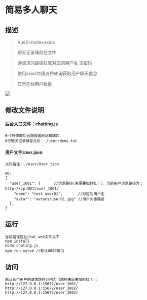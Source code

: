 # 简易多人聊天

## 描述

> Vue2+node+axios

> 聊天记录储存在文件

> 通请求的路径获取对应的用户名 无密码

> 使用axios每隔五秒轮询获取用户聊天信息

> 显示在线用户数量

![](https://img-blog.csdnimg.cn/eeaf9fbfe64541e5878469870ca05f0b.png)

## 修改文件说明

#### 后台入口文件：chatting.js

```
6~7行修改后台服务器地址和端口
8行聊天记录储存文件：./user/demo.txt
```

#### 用户文件User.json

```
文件路径：./user/User.json

例：
{
  "user_1001": {      //请求路径(末尾要加斜杠！)，当前用户请求路径为：http://ip:端口/user_1001/
    "name": "test_user01",       //对应的用户名
    "avtar": "avtars/user01.jpg" //用户头像路径
  },
}
```

## 运行

```
当前路径应在chat_web文件夹下
npm install
node chating.js
npm run serve //默认8080端口
```

## 访问

```
默认三个用户的请求路径分别为（路径末尾要加斜杠！）：
http://127.0.0.1:15672/user_1001/
http://127.0.0.1:15672/user_1002/
http://127.0.0.1:15672/user_1003/
```
